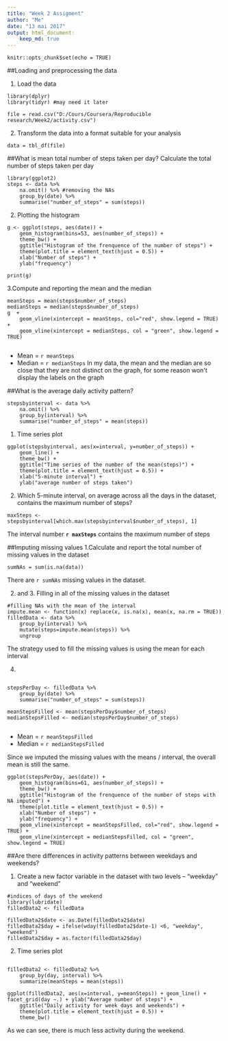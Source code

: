 ```yaml
---
title: "Week 2 Assigment"
author: "Me"
date: "13 mai 2017"
output: html_document:
    keep_md: true
---
```


```{r setup, include=FALSE}
knitr::opts_chunk$set(echo = TRUE)
```


##Loading and preprocessing the data
1. Load the data
```{r}
library(dplyr)
library(tidyr) #may need it later

file = read.csv("D:/Cours/Coursera/Reproducible research/Week2/activity.csv")
```
2. Transform the data into a format suitable for your analysis
```{r}
data = tbl_df(file)
```


##What is mean total number of steps taken per day?
Calculate the total number of steps taken per day
```{r}
library(ggplot2)
steps <- data %>% 
    na.omit() %>% #removing the NAs
    group_by(date) %>%
    summarise("number_of_steps" = sum(steps))
```

2. Plotting the histogram
```{r}
g <- ggplot(steps, aes(date)) + 
    geom_histogram(bins=53, aes(number_of_steps)) + 
    theme_bw() +
    ggtitle("Histogram of the frenquence of the number of steps") + 
    theme(plot.title = element_text(hjust = 0.5)) +
    xlab("Number of steps") + 
    ylab("frequency")

print(g)
```

3.Compute and reporting the mean and the median
```{r}
meanSteps = mean(steps$number_of_steps)
medianSteps = median(steps$number_of_steps)
g  +
    geom_vline(xintercept = meanSteps, col="red", show.legend = TRUE) +
    geom_vline(xintercept = medianSteps, col = "green", show.legend = TRUE) 
    
```

* Mean = `r meanSteps`
* Median = `r medianSteps`
In my data, the mean and the median are so close that they are not distinct on the graph, for some reason won't display the labels on the graph

##What is the average daily activity pattern?
```{r}
stepsbyinterval <- data %>%
    na.omit() %>%
    group_by(interval) %>%
    summarise("number_of_steps" = mean(steps))
```

1. Time series plot
```{r}
ggplot(stepsbyinterval, aes(x=interval, y=number_of_steps)) +
    geom_line() +
    theme_bw() + 
    ggtitle("Time series of the number of the mean(steps)") + 
    theme(plot.title = element_text(hjust = 0.5)) +
    xlab("5-minute interval") +
    ylab("average number of steps taken") 
```

2. Which 5-minute interval, on average across all the days in the dataset, contains the maximum number of steps?
```{r}
maxSteps <- stepsbyinterval[which.max(stepsbyinterval$number_of_steps), 1]
```
The interval number **`r maxSteps`** contains the maximum number of steps


##Imputing missing values
1.Calculate and report the total number of missing values in the dataset
```{r}
sumNAs = sum(is.na(data))
```
There are `r sumNAs` missing values in the dataset.

2. and 3. Filling in all of the missing values in the dataset
```{r}
#filling NAs with the mean of the interval
impute.mean <- function(x) replace(x, is.na(x), mean(x, na.rm = TRUE))
filledData <- data %>%
    group_by(interval) %>%
    mutate(steps=impute.mean(steps)) %>%
    ungroup
```
The strategy used to fill the missing values is using the mean for each interval


4.
```{r}

stepsPerDay <- filledData %>%
    group_by(date) %>%
    summarise("number_of_steps" = sum(steps))
    
meanStepsFilled <- mean(stepsPerDay$number_of_steps)
medianStepsFilled <- median(stepsPerDay$number_of_steps)
    
```
* Mean = `r meanStepsFilled`
* Median = `r medianStepsFilled`

Since we imputed the missing values with the means / interval, the overall mean is still the same.

```{r}
ggplot(stepsPerDay, aes(date)) + 
    geom_histogram(bins=61, aes(number_of_steps)) + 
    theme_bw() +
    ggtitle("Histogram of the frenquence of the number of steps with NA imputed") + 
    theme(plot.title = element_text(hjust = 0.5)) +
    xlab("Number of steps") + 
    ylab("frequency") +
    geom_vline(xintercept = meanStepsFilled, col="red", show.legend = TRUE) +
    geom_vline(xintercept = medianStepsFilled, col = "green", show.legend = TRUE) 
```


##Are there differences in activity patterns between weekdays and weekends?

1. Create a new factor variable in the dataset with two levels – “weekday” and “weekend”
```{r}
#indices of days of the weekend
library(lubridate)
filledData2 <- filledData

filledData2$date <- as.Date(filledData2$date) 
filledData2$day = ifelse(wday(filledData2$date-1) <6, "weekday", "weekend")
filledData2$day = as.factor(filledData2$day)

```
2. Time series plot
```{r}

filledData2 <- filledData2 %>%
    group_by(day, interval) %>%
    summarize(meanSteps = mean(steps))

ggplot(filledData2, aes(x=interval, y=meanSteps)) + geom_line() + facet_grid(day ~.) + ylab("Average number of steps") +
    ggtitle("Daily activity for week days and weekends") + 
    theme(plot.title = element_text(hjust = 0.5)) + 
    theme_bw()
```

As we can see, there is much less activity during the weekend.